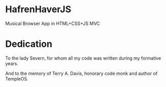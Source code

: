 # HafrenHaverJS
Musical Browser App in HTML+CSS+JS MVC

# Dedication
To the lady Severn, for whom all my code was written during my formative years.

And to the memory of Terry A. Davis, honorary code monk and author of TempleOS.

